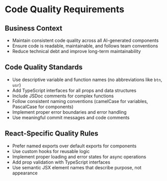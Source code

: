 # Code Quality Requirements

## Business Context

- Maintain consistent code quality across all AI-generated components
- Ensure code is readable, maintainable, and follows team conventions
- Reduce technical debt and improve long-term maintainability

## Code Quality Standards

- Use descriptive variable and function names (no abbreviations like `btn`, `usr`)
- Add TypeScript interfaces for all props and data structures
- Include JSDoc comments for complex functions
- Follow consistent naming conventions (camelCase for variables, PascalCase for components)
- Implement proper error boundaries and error handling
- Use meaningful commit messages and code comments

## React-Specific Quality Rules

- Prefer named exports over default exports for components
- Use custom hooks for reusable logic
- Implement proper loading and error states for async operations
- Add prop validation with TypeScript interfaces
- Use semantic JSX element names that describe purpose, not appearance
